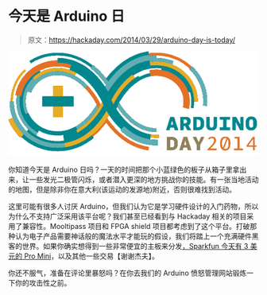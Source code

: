 # 今天是 Arduino 日

> 原文：<https://hackaday.com/2014/03/29/arduino-day-is-today/>

![arduino-day-2014](img/b85742c3b7a0744bbe9602c1a3bfc330.png)

你知道今天是 Arduino 日吗？一天的时间把那个小蓝绿色的板子从箱子里拿出来，让一些发光二极管闪烁，或者潜入更深的地方挑战你的技能。有一张当地活动的地图，但是除非你在意大利(该运动的发源地)附近，否则很难找到活动。

这里可能有很多人讨厌 Arduino，但我们认为它是学习硬件设计的入门药物，所以为什么不支持广泛采用该平台呢？我们甚至已经看到与 Hackaday 相关的项目采用了兼容性。Mooltipass 项目和 FPGA shield 项目都考虑到了这个平台。打破那种认为电子产品需要神话般的魔法水平才能玩的假设，我们将踏上一个充满硬件黑客的世界。如果你确实想得到一些非常便宜的主板来分发[，Sparkfun 今天有 3 美元的 Pro Mini](https://www.sparkfun.com/arduinoday)，以及其他一些交易【谢谢杰夫】。

你还不服气，准备在评论里暴怒吗？在你去我们的 Arduino 愤怒管理网站锻炼一下你的攻击性之前。